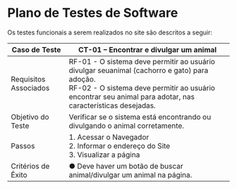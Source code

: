 # Plano de Testes de Software

Os testes funcionais a serem realizados no site são descritos a seguir:

|Caso de Teste| CT-01 – Encontrar e divulgar um animal                                              |
|-------------|-------------------------------------------------------------------------------------|
|Requisitos Associados| RF-01 - O sistema deve permitir ao usuário divulgar seuanimal (cachorro e gato) para adoção.<br>RF-02 - O sistema deve permitir ao usuário encontrar seu animal para adotar, nas características desejadas.|
|Objetivo do Teste| Verificar se o sistema está encontrando ou divulgando o animal corretamente. |
|Passos| 1. Acessar o Navegador <br> 2. Informar o endereço do Site <br> 3. Visualizar a página |
|Critérios de Êxito| ●	Deve haver um botão de buscar animal/divulgar um animal na página. |
